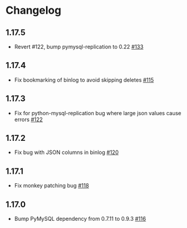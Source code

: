 # Changelog

## 1.17.5
  * Revert #122, bump pymysql-replication to 0.22  [#133](https://github.com/singer-io/tap-mysql/pull/133)

## 1.17.4
  * Fix bookmarking of binlog to avoid skipping deletes [#115](https://github.com/singer-io/tap-mysql/pull/115)

## 1.17.3
  * Fix for python-mysql-replication bug where large json values cause errors [#122](https://github.com/singer-io/tap-mysql/pull/122)

## 1.17.2
  * Fix bug with JSON columns in binlog [#120](https://github.com/singer-io/tap-mysql/pull/120)

## 1.17.1
  * Fix monkey patching bug [#118](https://github.com/singer-io/tap-mysql/pull/118)

## 1.17.0
  * Bump PyMySQL dependency from 0.7.11 to 0.9.3 [#116](https://github.com/singer-io/tap-mysql/pull/116)
